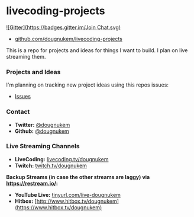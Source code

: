 # livecoding-projects
[![Gitter](https://badges.gitter.im/Join Chat.svg)](https://gitter.im/dougnukem/livecoding-projects?utm_source=badge&utm_medium=badge&utm_campaign=pr-badge&utm_content=badge)



- [github.com/dougnukem/livecoding-projects](https://github.com/dougnukem/livecoding-projects)

This is a repo for projects and ideas for things I want to build. I plan on live streaming them.

### Projects and Ideas

I'm planning on tracking new project ideas using this repos issues:
- [Issues](https://github.com/dougnukem/livecoding-projects/issues)

### Contact

- **Twitter:**  [@dougnukem](https://twitter.com/dougnukem)
- **Github:** [@dougnukem](https://github.com/dougnukem/)

### Live Streaming Channels

- **LiveCoding:** [livecoding.tv/dougnukem](https://livecoding.tv/dougnukem)
- **Twitch:** [twitch.tv/dougnukem](https://twitch.tv/dougnukem)

**Backup Streams (in case the other streams are laggy) via https://restream.io/:**
- **YouTube Live:** [tinyurl.com/live-dougnukem](https://tinyurl.com/live-dougnukem)
- **Hitbox:** [http://www.hitbox.tv/dougnukem](https://www.hitbox.tv/dougnukem)
